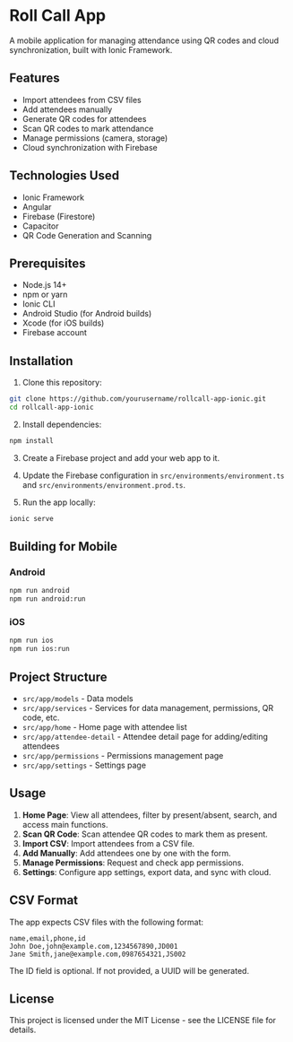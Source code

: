 # Roll Call App

A mobile application for managing attendance using QR codes and cloud synchronization, built with Ionic Framework.

## Features

- Import attendees from CSV files
- Add attendees manually
- Generate QR codes for attendees
- Scan QR codes to mark attendance
- Manage permissions (camera, storage)
- Cloud synchronization with Firebase

## Technologies Used

- Ionic Framework
- Angular
- Firebase (Firestore)
- Capacitor
- QR Code Generation and Scanning

## Prerequisites

- Node.js 14+
- npm or yarn
- Ionic CLI
- Android Studio (for Android builds)
- Xcode (for iOS builds)
- Firebase account

## Installation

1. Clone this repository:
```bash
git clone https://github.com/yourusername/rollcall-app-ionic.git
cd rollcall-app-ionic
```

2. Install dependencies:
```bash
npm install
```

3. Create a Firebase project and add your web app to it.

4. Update the Firebase configuration in `src/environments/environment.ts` and `src/environments/environment.prod.ts`.

5. Run the app locally:
```bash
ionic serve
```

## Building for Mobile

### Android

```bash
npm run android
npm run android:run
```

### iOS

```bash
npm run ios
npm run ios:run
```

## Project Structure

- `src/app/models` - Data models
- `src/app/services` - Services for data management, permissions, QR code, etc.
- `src/app/home` - Home page with attendee list
- `src/app/attendee-detail` - Attendee detail page for adding/editing attendees
- `src/app/permissions` - Permissions management page
- `src/app/settings` - Settings page

## Usage

1. **Home Page**: View all attendees, filter by present/absent, search, and access main functions.
2. **Scan QR Code**: Scan attendee QR codes to mark them as present.
3. **Import CSV**: Import attendees from a CSV file.
4. **Add Manually**: Add attendees one by one with the form.
5. **Manage Permissions**: Request and check app permissions.
6. **Settings**: Configure app settings, export data, and sync with cloud.

## CSV Format

The app expects CSV files with the following format:
```
name,email,phone,id
John Doe,john@example.com,1234567890,JD001
Jane Smith,jane@example.com,0987654321,JS002
```

The ID field is optional. If not provided, a UUID will be generated.

## License

This project is licensed under the MIT License - see the LICENSE file for details.